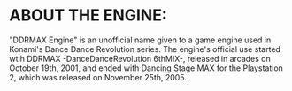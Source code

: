 # **ABOUT THE ENGINE:**
"DDRMAX Engine" is an unofficial name given to a game engine used in Konami's 
Dance Dance Revolution series.  The engine's official use started wtih DDRMAX 
-DanceDanceRevolution 6thMIX-, released in arcades on October 19th, 2001, and 
ended with Dancing Stage MAX for the Playstation 2, which was released on November 
25th, 2005.
